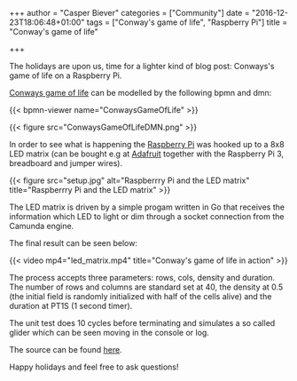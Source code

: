 +++
author = "Casper Biever"
categories = ["Community"]
date = "2016-12-23T18:06:48+01:00"
tags = ["Conway's game of life", "Raspberry Pi"]
title = "Conway's game of life"

+++

The holidays are upon us, time for a lighter kind of blog post: Conways's game of life on a Raspberry Pi.

[Conways game of life](https://en.wikipedia.org/wiki/Conway's_Game_of_Life) can be modelled by the following bpmn and dmn:

{{< bpmn-viewer name="ConwaysGameOfLife" >}}

{{< figure src="ConwaysGameOfLifeDMN.png" >}}

In order to see what is happening the [Raspberry Pi](https://www.raspberrypi.org) was hooked up to a 8x8 LED matrix (can be bought e.g at [Adafruit](https://www.adafruit.com/products/872) together with the Raspberry Pi 3, breadboard and jumper wires).

{{< figure src="setup.jpg" alt="Raspberrry Pi and the LED matrix" title="Raspberrry Pi and the LED matrix" >}}

The LED matrix is driven by a simple progam written in Go that receives the information which LED to light or dim through a socket connection from the Camunda engine.

The final result can be seen below:

{{< video mp4="led_matrix.mp4" title="Conway's game of life in action" >}}

The process accepts three parameters: rows, cols, density and duration. The number of rows and columns are standard set at 40, the density at 0.5 (the initial field is randomly initialized with half of the cells alive) and the duration at PT1S (1 second timer).

The unit test does 10 cycles before terminating and simulates a so called glider which can be seen moving in the console or log.

The source can be found [here](https://github.com/cbiever/conways-game-of-life).

Happy holidays and feel free to ask questions!
